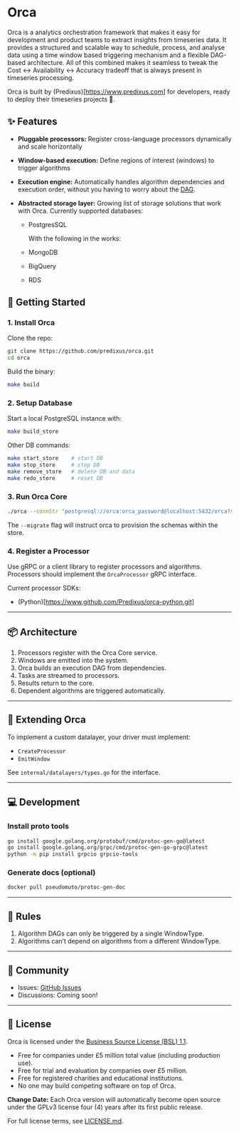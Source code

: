 # Orca

Orca is a analytics orchestration framework that makes it easy for development and product teams to
extract insights from timeseries data. It provides a structured and scalable way to schedule, process,
and analyse data using a time window based triggering mechanism and a flexible DAG-based
architecture. All of this combined makes it seamless to tweak the Cost <-> Availability <-> Accuracy
tradeoff that is always present in timeseries processing.

Orca is built by (Predixus)[https://www.predixus.com] for developers, ready to deploy their timeseries
projects 🚀.

## ✨ Features

- **Pluggable processors:** Register cross-language processors dynamically and scale horizontally
- **Window-based execution:** Define regions of interest (windows) to trigger algorithms
- **Execution engine:** Automatically handles algorithm dependencies and execution order,
  without you having to worry about the [DAG](https://en.wikipedia.org/wiki/Directed_acyclic_graph).
- **Abstracted storage layer:** Growing list of storage solutions that work with Orca. Currently supported databases:

  - PostgresSQL

    With the following in the works:

  - MongoDB
  - BigQuery
  - RDS

## 🚀 Getting Started

### 1. Install Orca

Clone the repo:

```bash
git clone https://github.com/predixus/orca.git
cd orca
```

Build the binary:

```bash
make build
```

### 2. Setup Database

Start a local PostgreSQL instance with:

```bash
make build_store
```

Other DB commands:

```bash
make start_store    # start DB
make stop_store     # stop DB
make remove_store   # delete DB and data
make redo_store     # reset DB
```

### 3. Run Orca Core

```bash
./orca --connStr "postgresql://orca:orca_password@localhost:5432/orca?sslmode=disable"  --platform postgresql --port 3335 --migrate
```

The `--migrate` flag will instruct orca to provision the schemas within the store.

### 4. Register a Processor

Use gRPC or a client library to register processors and algorithms. Processors should implement the `OrcaProcessor` gRPC interface.

Current processor SDKs:

- (Python)[https://www.github.com/Predixus/orca-python.git]

---

## 📦 Architecture

1. Processors register with the Orca Core service.
2. Windows are emitted into the system.
3. Orca builds an execution DAG from dependencies.
4. Tasks are streamed to processors.
5. Results return to the core.
6. Dependent algorithms are triggered automatically.

---

## 🔌 Extending Orca

To implement a custom datalayer, your driver must implement:

- `CreateProcessor`
- `EmitWindow`

See `internal/datalayers/types.go` for the interface.

---

## 💻 Development

### Install proto tools

```bash
go install google.golang.org/protobuf/cmd/protoc-gen-go@latest
go install google.golang.org/grpc/cmd/protoc-gen-go-grpc@latest
python -m pip install grpcio grpcio-tools
```

### Generate docs (optional)

```bash
docker pull pseudomuto/protoc-gen-doc
```

---

## 📜 Rules

1. Algorithm DAGs can only be triggered by a single WindowType.
2. Algorithms can’t depend on algorithms from a different WindowType.

---

## 💬 Community

- Issues: [GitHub Issues](https://github.com/predixus/orca/issues)
- Discussions: Coming soon!

---

## 📄 License

Orca is licensed under the [Business Source License (BSL) 1.1](./LICENSE.md).

- Free for companies under £5 million total value (including production use).
- Free for trial and evaluation by companies over £5 million.
- Free for registered charities and educational institutions.
- No one may build competing software on top of Orca.

**Change Date:**
Each Orca version will automatically become open source under the GPLv3 license four (4) years after its first public release.

For full license terms, see [LICENSE.md](./LICENSE.md).
